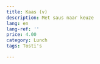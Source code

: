 ```yaml
---
title: Kaas (v)
description: Met saus naar keuze
lang: en
lang-ref: ''
price: 4.00
category: Lunch
tags: Tosti's

---
```

